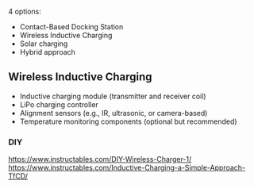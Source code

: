 
4 options:
- Contact-Based Docking Station
- Wireless Inductive Charging
- Solar charging
- Hybrid approach

## Wireless Inductive Charging

- Inductive charging module (transmitter and receiver coil)
- LiPo charging controller
- Alignment sensors (e.g., IR, ultrasonic, or camera-based)
- Temperature monitoring components (optional but recommended)


### DIY
https://www.instructables.com/DIY-Wireless-Charger-1/
https://www.instructables.com/Inductive-Charging-a-Simple-Approach-TfCD/
